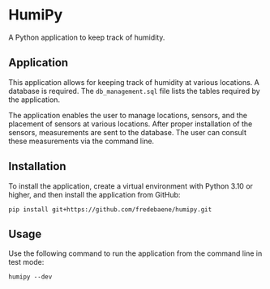 # HumiPy

A Python application to keep track of humidity.

## Application

This application allows for keeping track of humidity at various locations. A 
database is required. The `db_management.sql` file lists the tables required 
by the application.

The application enables the user to manage locations, sensors, and the 
placement of sensors at various locations. After proper installation of the 
sensors, measurements are sent to the database. The user can consult these 
measurements via the command line.

## Installation

To install the application, create a virtual environment with Python 3.10 or 
higher, and then install the application from GitHub:

```
pip install git+https://github.com/fredebaene/humipy.git
```

## Usage

Use the following command to run the application from the command line in test 
mode:

```
humipy --dev
```